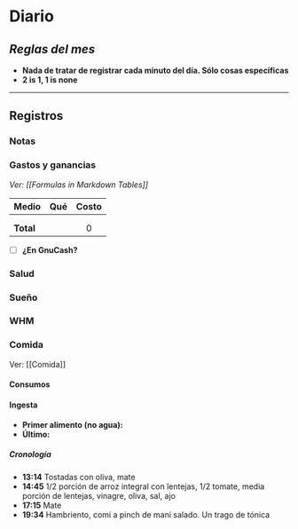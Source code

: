 # Diario
## *Reglas del mes*
- **Nada de tratar de registrar cada minuto del día. Sólo cosas específicas**
- **2 is 1, 1 is none**

---
## Registros
### Notas


### Gastos y ganancias
*Ver: [[Formulas in Markdown Tables]]*

| Medio     | Qué | Costo |
| --------- |:--- |:-----:|
|           |     |       |
|           |     |       |
| **Total** |     |   0   |
<!-- TBLFM: @>$3=sum(@I..@-1) -->

- [ ] **¿En GnuCash?**


### Salud


### Sueño


### WHM


### Comida
Ver: [[Comida]]
#### Consumos


#### Ingesta
- **Primer alimento (no agua):**
- **Último:**


##### Cronología
- **13:14** Tostadas con oliva, mate
- **14:45** 1/2 porción de arroz integral con lentejas, 1/2 tomate, media porción de lentejas, vinagre, oliva, sal, ajo
- **17:15** Mate
- **19:34** Hambriento, comí a pinch de maní salado. Un trago de tónica